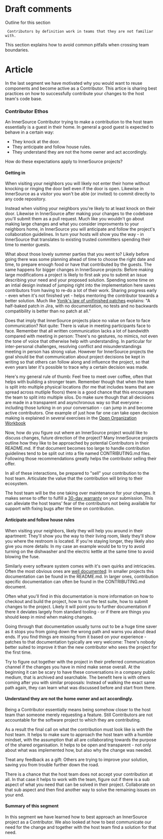 # Draft comments

 Outline for this section

     Contributors by definition work in teams that they are not familiar with.
This section explains how to avoid common pitfalls when crossing team
boundaries.

# Article

In the last segment we have motivated why you would want to reuse components and
become active as a Contributor. This artice is sharing best practices on how to
successfully contribute your changes to the host team's code base.

 ### Contributor Ethos

An InnerSource Contributor trying to make a contribution to the host team
essentially is a guest in their home. In general a good guest is expected to
behave in a certain way:

* They knock at the door.
* They anticipate and follow house rules.
* They understand they are not the home owner and act accordingly.

How do these expectations apply to InnerSource projects?

#### Getting in

When visiting your neighbors you will likely not enter their home without
knocking or ringing the door bell even if the door is open. Likewise in InnerSource
as a visitor you won't be able (or invited) to commit directly to any
code repository.

Instead when visiting your neighbors you're likely to at least knock on their
door. Likewise in InnerSource after making your changes to the codebase you'll
submit them as a pull request. Much like you wouldn't go about making large
changes and what you consider improvments to your neighbors home, in InnerSource
you will anticipate and follow the project's collaboration guidelines. In
turn your hosts will show you the way - in InnerSource that translates to
existing trusted committers spending their time to mentor guests.

What about those lovely summer parties that you went to? Likely before going
there was some planning ahead of time to choose the right date and time, to
prepare enough food or have that contributed by the guests. The same happens for
bigger changes in InnerSource projects: Before making large modifications a
project is likely to first ask you to submit an issue describing your need and
your proposed solution. Spending some time on an intial design instead of
jumping right into the implementation here saves contributors from having to
re-do a lot of their work. Sharing progress early - even when it's not finished
yet - helps mentoring the contributor towards a better solution. Much like
[Yonik's law of unifinished
patches](https://cwiki.apache.org/confluence/display/solr/HowToContribute)
explains: "A half-baked patch in Jira, with no documentation, no tests
and no backwards compatibility is better than no patch at all."

Does that imply that InnerSource projects place no value on face to face
communication? Not quite: There is value in meeting participants face to face.
Remember that all written communication lacks a lot of bandwidth compared with
meeting in person: There's no gestures, no mimics, not even the tone of voice
that otherwise help with understanding. In particular for inter-personal
challenges, resolving conflict and misunderstandings meeting in person has
strong value. However for InnerSource projects the goal should be that
communication about project decisions be kept in writing so that others can
follow along and influence the project, so that even years later it's possible
to trace why a certain decision was made.

Here's my general rule of thumb: Feel free to meet over coffee, often that helps
with building a stronger team. Remember though that when the team is split into
multiple physical locations (for me that includes teams that are spread across
mutliple floors) there is a good chance that this encourages the team to split
into multiple silos. Do make sure though that all decisions are made in a
transparent and asynchronous way so that everyone - including those lurking in
on your conversation - can jump in and become active contributors. One example
of just how far one can take open decision making is explained in several
exercises in the [Open Organization
Workbook](https://opensource.com/open-organization/resources/workbook)

Now, how do you figure out where an InnerSource project would like to discuss
changes, future direction of the project? Many InnerSource projects outline how
they like to be approached by potential Contributors in their README.md. If that
document becomes too large to handle contribution guidelines tend to be split
out into a file named CONTRIBUTING.md files. Following those recommendations
greatly helps the contributor selling their offer.

In all of these interactions, be prepared to "sell" your contribution to the
host team. Articulate the value that the contribution will bring to their
ecosystem.

The host team will be the one taking over maintenance for your changes. It makes
sense to offer to fulfill a [30-day
warranty](https://github.com/InnerSourceCommons/InnerSourcePatterns/blob/master/30-day-warranty.md)
on your submission. This can
alleviate the host teams' fear of the contributors not being available for
support with fixing bugs after the time on contribution.

#### Anticipate and follow house rules

When visiting your neighbors, likely they will help you around in their
apartment: They'll show you the way to their living room, likely they'll show
you where the restroom is located. If you're staying longer, they likely also
give you more details: In my case an example would be to try to avoid turning on
the dishwasher and the electric kettle at the same time to avoid blowing the
fuse.

Similarly every software system comes with it's own quirks and intricacies.
Often the most obvious ones are [well documented](https://github.com/InnerSourceCommons/InnerSourceLearningPath/blob/master/trusted-committer/05-lowering-the-barriers-to-entry.md): In smaller projects this
documentation can be found in the README.md. In larger ones, contribution
specific documentation can often be found in the CONTRIBUTING.md document.

Often what you'll find in this documentation is more information on how to
checkout and build the project, how to run the test suite, how to submit changes
to the project. Likely it will point you to further documentation if there it
deviates largely from standard tooling - or if there are things you should keep
in mind when making changes.

Going through that documentation usually turns out to be a huge time saver as it
stops you from going down the wrong path and warns you about dead ends. If you
find things are missing from it based on your experience - patches to that
documentation typically are very welcome: There's nobody better suited to
improve it than the new contributor who sees the project for the first time.

Try to figure out together with the project in their preferred communication
channel if the changes you have in mind make sense overall. At the beginning it
can be scary to have these conversations in a company public medium, that is
archived and searchable. The benefit here is with others coming after you with
similar proposals: Instead of walking the exact same path again, they can learn
what was discussed before and start from there.

#### Understand they are not the home owner and act accordingly.

Being a Contributor essentially means being somehow closer to the host team than
someone merely requesting a feature. Still Contributors are not accountable for
the software project to which they are contributing.

As a result the final call on what the contribution must look like is with the
host team. It helps to make sure to approach the host team with a humble
mindset, with the assumption that all are collaborating towards the purpose of
the shared organisation. It helps to be open and transparent - not only about
what was implemented how, but also why the change was needed.

Treat any feedback as a gift: Others are trying to improve your solution, saving
you from trouble further down the road.

There is a chance that the host team does not accept your contribution at all.
In that case it helps to work with the team, figure out if there is a sub aspect
of what you need that can be solved in their project.  Collaborate on that sub
aspect and then find another way to solve the remaining issues on your end.

 #### Summary of this segment

In this segment we have learned how to best approach an InnerSource project as a
Contributor. We also looked at how to best communicate our need for the change
and together with the host team find a solution for that need.
